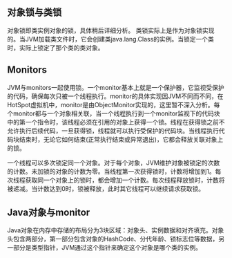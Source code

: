 ## 对象锁与类锁
对象锁即类实例对象的锁，具体稍后详细分析。
类锁实际上是作为对象锁实现的。当JVM加载类文件时，它会创建类java.lang.Class的实例。当锁定一个类时，实际上锁定了那个类的类对象。

## Monitors
JVM与monitors一起使用锁。一个monitor基本上就是一个保护器，它监视受保护的代码，确保每次只被一个线程执行。monitor的具体实现因JVM不同而不同，在HotSpot虚拟机中，monitor是由ObjectMonitor实现的，这里暂不深入分析。每个monitor都与一个对象相关联，当一个线程执行到一个monitor监视下的代码块中的第一个指令时，该线程必须在引用的对象上获得一个锁。线程在获得锁之前不允许执行后续代码，一旦获得锁，线程就可以执行受保护的代码块。当线程执行代码块结束时，无论它如何结束(正常执行结束或异常退出)，它都会释放关联对象上的锁。

一个线程可以多次锁定同一个对象。对于每个对象，JVM维护对象被锁定的次数的计数。未加锁的对象的计数为零。当线程第一次获得锁时，计数将增加到1。每次线程获取同一个对象上的锁时，都会增加一个计数。每次线程释放锁时，计数将被递减。当计数达到0时，锁被释放，此时其它线程可以继续请求获取锁。

## Java对象与monitor
Java对象在内存中存储的布局分为3块区域：对象头、实例数据和对齐填充。对象头包含两部分，第一部分包含对象的HashCode、分代年龄、锁标志位等数据，另一部分是类型指针，JVM通过这个指针来确定这个对象是哪个类的实例。
